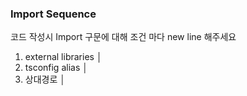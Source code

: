 ### Import Sequence
코드 작성시 Import 구문에 대해 조건 마다 new line 해주세요
1. external libraries                                                                                                                       │
2. tsconfig alias                                                                                                                           │
3. 상대경로                                                                                                                                 │
